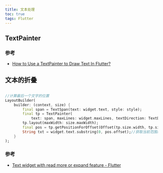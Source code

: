 ```yaml
---
title: 文本处理
toc: true
tags: Flutter
---
```



## TextPainter



### 参考

- [How to Use a TextPainter to Draw Text In Flutter?](https://flutteragency.com/how-to-use-a-textpainter-to-draw-text-in-flutter/)

## 文本的折叠


```dart

//计算最后一个文字的位置
LayoutBuilder(
    builder: (context, size) {
        final span = TextSpan(text: widget.text, style: style);
        final tp = TextPainter(
            text: span, maxLines: widget.maxLines, textDirection: TextDirection.ltr);//设置最大行数
        tp.layout(maxWidth: size.maxWidth);
        final pos = tp.getPositionForOffset(Offset(tp.size.width, tp.size.height));//获取文字所占位置
        String txt = widget.text.substring(0, pos.offset);//获取当前范围的文字
    }
);
```

### 参考

- [Text widget with read more or expand feature - Flutter](https://dev.to/rrtutors/text-widget-with-read-more-or-expand-feature-flutter-nbk)